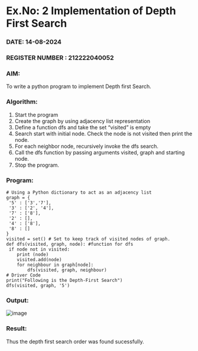 # Ex.No: 2  Implementation of Depth First Search
### DATE: 14-08-2024                                                    
### REGISTER NUMBER : 212222040052
### AIM: 
To write a python program to implement Depth first Search. 
### Algorithm:
1. Start the program
2. Create the graph by using adjacency list representation
3. Define a function dfs and take the set “visited” is empty 
4. Search start with initial node. Check the node is not visited then print the node.
5. For each neighbor node, recursively invoke the dfs search.
6. Call the dfs function by passing arguments visited, graph and starting node.
7. Stop the program.
### Program:
```
# Using a Python dictionary to act as an adjacency list
graph = {
 '5' : ['3','7'],
 '3' : ['2', '4'],
 '7' : ['8'],
 '2' : [],
 '4' : ['8'],
 '8' : []
}
visited = set() # Set to keep track of visited nodes of graph.
def dfs(visited, graph, node): #function for dfs
 if node not in visited:
    print (node)
    visited.add(node)
    for neighbour in graph[node]:
        dfs(visited, graph, neighbour)
# Driver Code
print("Following is the Depth-First Search")
dfs(visited, graph, '5') 
```
### Output:
![image](https://github.com/user-attachments/assets/8ca7c047-390a-4903-b130-0a306bd90339)

### Result:
Thus the depth first search order was found sucessfully.
